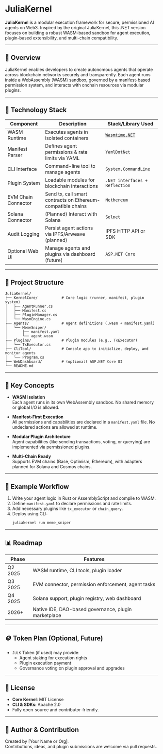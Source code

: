 # JuliaKernel

**JuliaKernel** is a modular execution framework for secure, permissioned AI agents on Web3. Inspired by the original JuliaKernel, this .NET version focuses on building a robust WASM-based sandbox for agent execution, plugin-based extensibility, and multi-chain compatibility.

---

## 🚀 Overview

JuliaKernel enables developers to create autonomous agents that operate across blockchain networks securely and transparently. Each agent runs inside a WebAssembly (WASM) sandbox, governed by a manifest-based permission system, and interacts with onchain resources via modular plugins.

---

## 💪 Technology Stack

| Component           | Description                                                 | Stack/Library Used                                                    |
| ------------------- | ----------------------------------------------------------- | --------------------------------------------------------------------- |
| WASM Runtime        | Executes agents in isolated containers                      | [`Wasmtime.NET`](https://github.com/bytecodealliance/wasmtime-dotnet) |
| Manifest Parser     | Defines agent permissions & rate limits via YAML            | `YamlDotNet`                                                          |
| CLI Interface       | Command-line tool to manage agents                          | `System.CommandLine`                                                  |
| Plugin System       | Loadable modules for blockchain interactions                | `.NET interfaces + Reflection`                                        |
| EVM Chain Connector | Send tx, call smart contracts on Ethereum-compatible chains | `Nethereum`                                                           |
| Solana Connector    | (Planned) Interact with Solana                              | `Solnet`                                                              |
| Audit Logging       | Persist agent actions via IPFS/Arweave (planned)            | IPFS HTTP API or SDK                                                  |
| Optional Web UI     | Manage agents and plugins via dashboard (future)            | `ASP.NET Core`                                                        |

---

## 📂 Project Structure

```text
JuliaKernel/
├── KernelCore/           # Core logic (runner, manifest, plugin system)
│   ├── AgentRunner.cs
│   ├── Manifest.cs
│   ├── PluginManager.cs
│   └── WasmEngine.cs
├── Agents/               # Agent definitions (.wasm + manifest.yaml)
│   └── MemeSniper/
│       ├── manifest.yaml
│       └── agent.wasm
├── Plugins/              # Plugin modules (e.g., TxExecutor)
│   └── TxExecutor.cs
├── CliTool/              # Console app to initialize, deploy, and monitor agents
│   └── Program.cs
├── WebDashboard/         # (optional) ASP.NET Core UI
└── README.md
```

---

## 🧹 Key Concepts

- **WASM Isolation**  
  Each agent runs in its own WebAssembly sandbox. No shared memory or global I/O is allowed.

- **Manifest-First Execution**  
  All permissions and capabilities are declared in a `manifest.yaml` file. No undeclared actions are allowed at runtime.

- **Modular Plugin Architecture**  
  Agent capabilities (like sending transactions, voting, or querying) are implemented via permissioned plugins.

- **Multi-Chain Ready**  
  Supports EVM chains (Base, Optimism, Ethereum), with adapters planned for Solana and Cosmos chains.

---

## 🔧 Example Workflow

1. Write your agent logic in Rust or AssemblyScript and compile to WASM.
2. Define `manifest.yaml` to declare permissions and rate limits.
3. Add necessary plugins like `tx_executor` or `chain_query`.
4. Deploy using CLI:
   ```bash
   juliakernel run meme_sniper
   ```

---

## 📊 Roadmap

| Phase   | Features                                             |
| ------- | ---------------------------------------------------- |
| Q2 2025 | WASM runtime, CLI tools, plugin loader               |
| Q3 2025 | EVM connector, permission enforcement, agent tasks   |
| Q4 2025 | Solana support, plugin registry, web dashboard       |
| 2026+   | Native IDE, DAO-based governance, plugin marketplace |

---

## 🪙 Token Plan (Optional, Future)

- `JULK` Token (if used) may provide:
  - Agent staking for execution rights
  - Plugin execution payment
  - Governance voting on plugin approval and upgrades

---

## 📄 License

- **Core Kernel**: MIT License  
- **CLI & SDKs**: Apache 2.0  
- Fully open-source and contributor-friendly.

---

## 👷 Author & Contribution

Created by [Your Name or Org].  
Contributions, ideas, and plugin submissions are welcome via pull requests.
